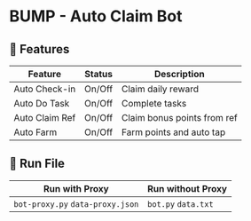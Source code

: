 # BUMP - Auto Claim Bot

## 🌟 Features

| Feature        | Status | Description                 |
| -------------- | ------ | --------------------------- |
| Auto Check-in  | On/Off | Claim daily reward          |
| Auto Do Task   | On/Off | Complete tasks              |
| Auto Claim Ref | On/Off | Claim bonus points from ref |
| Auto Farm      | On/Off | Farm points and auto tap    |

## 🚀 Run File

| Run with Proxy                   | Run without Proxy   |
| -------------------------------- | ------------------- |
| `bot-proxy.py` `data-proxy.json` | `bot.py` `data.txt` |


